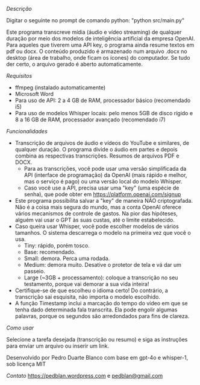 *Descrição*

Digitar o seguinte no prompt de comando python: "python src/main.py"

Este programa transcreve mídia (áudio e vídeo streaming) de qualquer duração por meio dos modelos de inteligência artificial da empresa OpenAI.
Para aqueles que tiverem uma API key, o programa ainda resume textos em pdf ou docx. O conteúdo produzido é armazenado num arquivo .docx no desktop (área de trabalho, onde ficam os ícones) do computador. Se tudo der certo, o arquivo gerado é aberto automaticamente.

*Requisitos*

- ffmpeg (instalado automaticamente)
- Microsoft Word
- Para uso de API: 2 a 4 GB de RAM, processador básico (recomendado i5)
- Para uso de modelos Whisper locais: pelo menos 5GB de disco rígido e 8 a 16 GB de RAM, processador avançado (recomendado i7)

*Funcionalidades*

- Transcrição de arquivos de áudio e vídeos do YouTube e similares, de qualquer duração. O programa divide o áudio em partes e depois combina as respectivas transcrições.
Resumos de arquivos PDF e DOCX.
  - Para as transcrições, você pode usar uma versão simplificada da API (interface de programação) da OpenAI (mais rápido e melhor, mas o serviço é pago) ou uma versão local do modelo Whisper.
  - Caso você use a API, precisa usar uma "key" (uma espécie de senha), que pode obter em https://platform.openai.com/signup
- Este programa possibilita salvar a "key" de maneira NÃO criptografada. Não é a coisa mais segura do mundo, mas a conta OpenAI oferece vários mecanismos de controle de gastos. Na pior das hipóteses, alguém vai usar o GPT às suas custas, até o limite estabelecido.
- Caso queira usar Whisper, você pode escolher modelos de vários tamanhos. O sistema descarrega o modelo na primeira vez que você o usa.
  - Tiny: rápido, porém tosco.
  - Base: recomendado.
  - Small: demora. Perca uma rodada.
  - Medium: demora muito. Desative o protetor de tela e vá dar um passeio.
  - Large (~3GB + processamento): coloque a transcrição no seu testamento, porque vai demorar a sua vida inteira!
- Certifique-se de que escolheu o idioma certo! Do contrário, a transcrição sai esquisita, não importa o modelo escolhido.
- A função Timestamp inclui a marcação do tempo do vídeo em que se tenha dado determinada fala transcrita. Ela pode engolir algumas palavras, porque os segundos são arredondados para fins de clareza.

*Como usar*

Selecione a tarefa desejada (transcrição ou resumo) e siga as instruções para enviar um arquivo ou inserir um link.


Desenvolvido por Pedro Duarte Blanco com base em gpt-4o e whisper-1, sob licença MIT

*Contato*
https://pedblan.wordpress.com e pedblan@gmail.com

